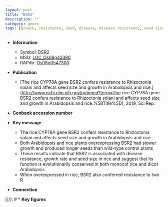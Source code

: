```yaml
---
layout: post
title: "BSR2"
description: ""
category: genes
tags: [growth, resistance, seed, disease, disease resistance, seed size, growth rate]
---
```


* **Information**  
    + Symbol: BSR2  
    + MSU: [LOC_Os08g43390](http://rice.uga.edu/cgi-bin/ORF_infopage.cgi?orf=LOC_Os08g43390)  
    + RAPdb: [Os08g0547300](http://rapdb.dna.affrc.go.jp/viewer/gbrowse_details/irgsp1?name=Os08g0547300)  

* **Publication**  
    + [The rice CYP78A gene BSR2 confers resistance to Rhizoctonia solani and affects seed size and growth in Arabidopsis and rice.](http://www.ncbi.nlm.nih.gov/pubmed?term=The rice CYP78A gene BSR2 confers resistance to Rhizoctonia solani and affects seed size and growth in Arabidopsis and rice.%5BTitle%5D), 2019, Sci Rep.

* **Genbank accession number**  

* **Key message**  
    + The rice CYP78A gene BSR2 confers resistance to Rhizoctonia solani and affects seed size and growth in Arabidopsis and rice.
    + Both Arabidopsis and rice plants overexpressing BSR2 had slower growth and produced longer seeds than wild-type control plants
    + These results indicate that BSR2 is associated with disease resistance, growth rate and seed size in rice and suggest that its function is evolutionarily conserved in both monocot rice and dicot Arabidopsis
    + When overexpressed in rice, BSR2 also conferred resistance to two R

* **Connection**  

[//]: # * **Key figures**  


